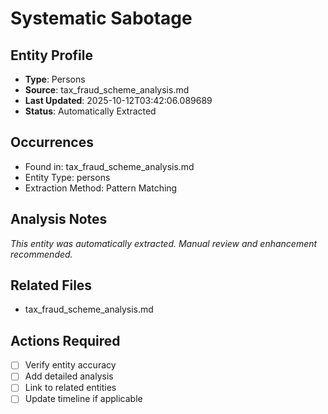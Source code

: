 # Systematic Sabotage

## Entity Profile
- **Type**: Persons
- **Source**: tax_fraud_scheme_analysis.md
- **Last Updated**: 2025-10-12T03:42:06.089689
- **Status**: Automatically Extracted

## Occurrences
- Found in: tax_fraud_scheme_analysis.md
- Entity Type: persons
- Extraction Method: Pattern Matching

## Analysis Notes
*This entity was automatically extracted. Manual review and enhancement recommended.*

## Related Files
- tax_fraud_scheme_analysis.md

## Actions Required
- [ ] Verify entity accuracy
- [ ] Add detailed analysis
- [ ] Link to related entities
- [ ] Update timeline if applicable
